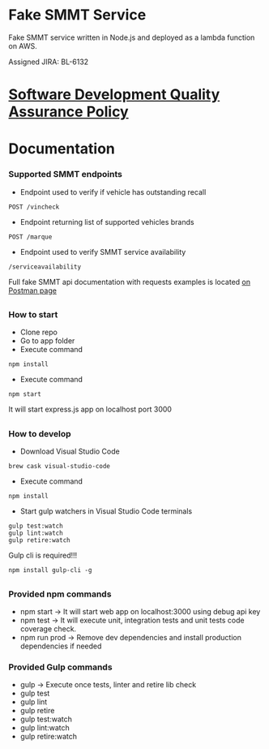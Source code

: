 # Fake SMMT Service
Fake SMMT service written in Node.js and deployed as a lambda function on AWS.

Assigned JIRA: BL-6132

# [Software Development Quality Assurance Policy](docs/NodejsDevQuality.md)


# Documentation
### Supported SMMT endpoints

* Endpoint used to verify if vehicle has outstanding recall
```
POST /vincheck
```

* Endpoint returning list of supported vehicles brands
```
POST /marque
```

* Endpoint used to verify SMMT service availability
```
/serviceavailability
```

Full fake SMMT api documentation with requests examples is located [on Postman page](https://documenter.getpostman.com/view/649866/fake-local-smmt/71B3Xsx)

##
### How to start

* Clone repo
* Go to app folder
* Execute command
```
npm install
```
* Execute command
```
npm start
```

It will start express.js app on localhost port 3000

##
### How to develop

* Download Visual Studio Code
```
brew cask visual-studio-code
```
* Execute command
```
npm install
```
* Start gulp watchers in Visual Studio Code terminals
```
gulp test:watch
gulp lint:watch
gulp retire:watch
```
Gulp cli is required!!!
```
npm install gulp-cli -g
```

##
### Provided npm commands
* npm start -> It will start web app on localhost:3000 using debug api key
* npm test -> It will execute unit, integration tests and unit tests code coverage check.
* npm run prod -> Remove dev dependencies and install production dependencies if needed

### Provided Gulp commands
* gulp -> Execute once tests, linter and retire lib check
* gulp test
* gulp lint
* gulp retire
* gulp test:watch
* gulp lint:watch
* gulp retire:watch
